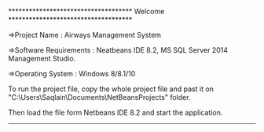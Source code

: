 ************************************ Welcome ************************************

=>Project Name		: Airways Management System

=>Software Requirements	: Neatbeans IDE 8.2, MS SQL Server 2014 Management Studio.

=>Operating System	: Windows 8/8.1/10

To run the project file, copy the whole project file and past it on "C:\Users\Saqlain\Documents\NetBeansProjects" folder. 

Then load the file form Netbeans IDE 8.2 and start the application.

**********************************************************************************
